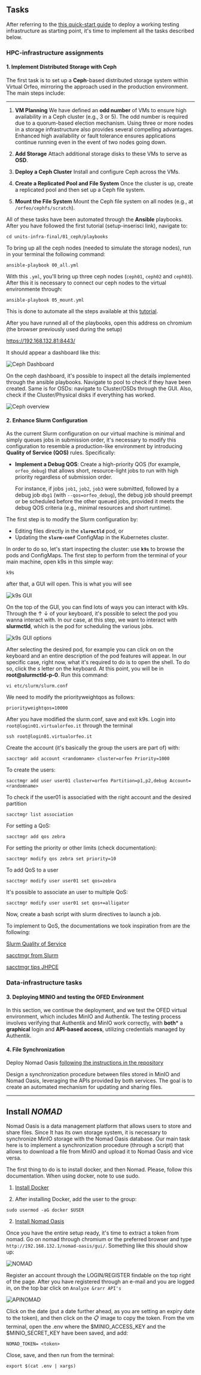 ## Tasks


After referring to the [this quick-start guide](https://github.com/robonoff/HPC-DATA-INFRASTRUCTURE-2024-2025/blob/editing-rob/setup.md) to deploy a working testing infrastructure as starting point, it's time to implement all the tasks described below.

### HPC-infrastructure assignments

#### 1. Implement Distributed Storage with Ceph
The first task is to set up a **Ceph**-based distributed storage system within Virtual Orfeo, mirroring the approach used in the production environment. The main steps include:

---
1. **VM Planning**
   We have defined an  **odd number** of VMs to ensure high availability in a Ceph cluster (e.g., 3 or 5).
   The odd number is required due to a quorum-based election mechanism.
   Using three or more nodes in a storage infrastructure also provides several compelling advantages. Enhanced high availability or fault tolerance ensures applications continue running even in the event of two nodes going down.

2. **Add Storage**
   Attach additional storage disks to these VMs to serve as **OSD**.

3. **Deploy a Ceph Cluster**
   Install and configure Ceph across the VMs.

4. **Create a Replicated Pool and File System**
   Once the cluster is up, create a replicated pool and then set up a Ceph file system.

5. **Mount the File System**
   Mount the Ceph file system on all nodes (e.g., at `/orfeo/cephfs/scratch`).



All of these tasks have been automated through the **Ansible** playbooks. 
After you have followed the first tutorial (setup-inserisci link), navigate to:

```
cd units-infra-final/01_ceph/playbooks
```

To bring up all the ceph nodes (needed to simulate the storage nodes), run in your terminal the following command:


```
ansible-playbook 00_all.yml
```

With this `.yml`, you'll bring up three ceph nodes (`ceph01`, `ceph02` and `ceph03`). 
After this it is necessary to connect our ceph nodes to the virtual environmente through:

```
ansible-playbook 05_mount.yml
```

This is done to automate all the steps available at this [tutorial](https://github.com/Foundations-of-HPC/HPC-and-DATA-Infrastructure-2024/blob/main/tutorials/ceph/ceph-deploy.md).

After you have runned all of the playbooks, open this address on chromium (the browser previously used during the setup)

https://192.168.132.81:8443/

It should appear a dashboard like this:


![Ceph Dashboard](images/ceph-dashboard.jpg)

On the ceph dashboard, it's possible to inspect all the details implemented through the ansible playbooks. Navigate to pool to check if they have been created.
Same is for OSDs: navigate to Cluster/OSDs through the GUI.
Also, check if the Cluster/Physical disks if everything has worked.


![Ceph overview](images/ceph-overview.jpg)



#### 2. Enhance Slurm Configuration
As the current Slurm configuration on our virtual machine is minimal and simply queues jobs in submission order,
it's necessary to modify this configuration to resemble a production-like environment by introducing **Quality of Service (QOS)** rules. Specifically:

- **Implement a Debug QOS**:
  Create a high-priority QOS (for example, `orfeo_debug`) that allows short, resource-light jobs to run with high priority regardless of submission order.

  For instance, if jobs `job1`, `job2`, `job3` were submitted, followed by a debug job `dbg1` (with `--qos=orfeo_debug`), the debug job should preempt or be scheduled before the other queued jobs, provided it meets the debug QOS criteria (e.g., minimal resources and short runtime).

The first step is to modify the Slurm configuration by:
- Editing files directly in the **`slurmctld`** pod, or
- Updating the **`slurm-conf`** ConfigMap in the Kubernetes cluster.

In order to do so, let's start inspecting the cluster: use **`k9s`** to browse the pods and ConfigMaps.
The first step to perform from the terminal of your main machine, open k9s in this simple way:

```
k9s
```

after that, a GUI will open. This is what you will see


![k9s GUI](images/k9sGUI.jpg)

On the top of the GUI, you can find lots of ways you can interact with k9s.
Through the &uarr; &darr; of your keyboard, it's possible to select the pod you wanna interact with. In our case, at this step, we want to interact with **slurmctld**, 
which is the pod for scheduling the various jobs.


![k9s GUI options](images/GUImenu.jpg)

After selecting the desired pod, for example you can click on <d> on the keyboard and an entire description of the pod features will appear. 
In our specific case, right now, what it's required to do is to open the shell. To do so, click the *s* letter on the keyboard.
At this point, you will be in **root@slurmctld-p-0**. 
Run this command:

```
vi etc/slurm/slurm.conf
```

We need to modify the priorityweightqos as follows:

```
priorityweightqos=10000
```

After you have modified the slurm.conf, save and exit k9s.
Login into `root@login01.virtualorfeo.it` through the terminal

```
ssh root@login01.virtualorfeo.it
```

Create the account (it's basically the group the users are part of) with:

``` 
sacctmgr add account <randomname> cluster=orfeo Priority=1000
```

To create the users: 

```
sacctmgr add user user01 cluster=orfeo Partition=p1,p2,debug Account=<randomname>
```
To check if the user01 is associatied with the right account and the desired partition

```
sacctmgr list association
```

For setting a QoS:

```
sacctmgr add qos zebra
```

For setting the priority or other limits (check documentation):


```
sacctmgr modify qos zebra set priority=10
```

To add QoS to a user

```
sacctmgr modify user user01 set qos=zebra
```

It's possible to associate an user to multiple QoS:

```
sacctmgr modify user user01 set qos+=alligator
```

Now, create a bash script with slurm directives to launch a job. 


To implement to QoS, the documentations we took inspiration from are the following:

[Slurm Quality of Service](https://slurm.schedmd.com/qos.html)

[sacctmgr from Slurm](https://slurm.schedmd.com/sacctmgr.html)

[sacctmgr tips JHPCE](https://jhpce.jhu.edu/slurm/tips-sacctmgr/)









### Data-infrastructure tasks

#### 3. Deploying MINIO and testing the OFED Environment

In this section, we continue the deployment, and we test the OFED virtual environment, which includes MinIO and Authentik.
The testing process involves verifying that Authentik and MinIO work correctly, with **both*** a **graphical** login and **API-based access**, utilizing credentials managed by Authentik.





#### 4. File Synchronization



Deploy Nomad Oasis [following the instructions in the repository](https://github.com/FAIRmat-NFDI/nomad-distro-template?tab=readme-ov-file#deploying-the-distribution)

Design a synchronization procedure between files stored in MinIO and Nomad Oasis, leveraging the APIs provided by both services. The goal is to create an automated mechanism for updating and sharing files.

---


## Install *NOMAD*
Nomad Oasis is a data management platform that allows users to store and share files.
Since It has its own storage system, it is necessary to synchronize MinIO storage with the Nomad Oasis database.
Our main task here is to implement a synchronization procedure (through a script) that allows to download a file from MinIO and upload it to Nomad Oasis and vice versa.

The first thing to do is to install docker, and then Nomad. 
Please, follow this documentation. When using docker, note to use sudo.

1. [Install Docker](https://docs.docker.com/engine/install/fedora/)

2. After installing Docker, add the user to the group:

```
sudo usermod -aG docker $USER
```

2. [Install Nomad Oasis](https://github.com/FAIRmat-NFDI/nomad-distro-template?tab=readme-ov-file#deploying-the-distribution)


Once you have the entire setup ready, it's time to extract a token from nomad. Go on nomad through chromium or the preferred browser and type `http://192.168.132.1/nomad-oasis/gui/`. 
Something like this should show up:



![NOMAD](images/nomad.jpg)



Register an account through the LOGIN/REGISTER findable on the top right of the page. 
After you have registered through an e-mail and you are logged in, on the top bar click on `Analyze &rarr API's`


![APINOMAD](images/apinomad.jpg)


Click on the date (put a date further ahead, as you are setting an expiry date to the token), and then click on the :clipboard: image to copy the token. 
From the vm terminal, open the .env where the $MINIO_ACCESS_KEY and the $MINIO_SECRET_KEY have been saved, and add:


```
NOMAD_TOKEN= <token>

```

Close, save, and then run from the terminal:

```
export $(cat .env | xargs)
```

